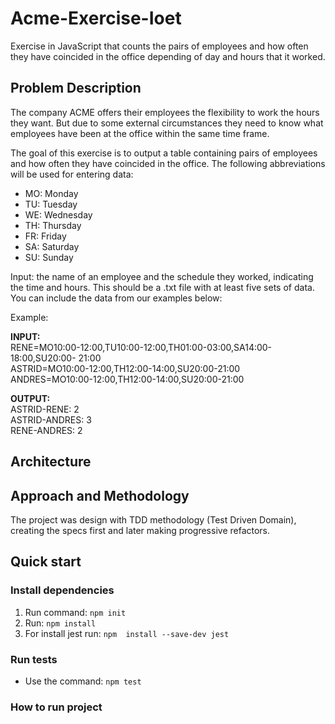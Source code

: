 # Acme-Exercise-Ioet

Exercise in JavaScript that counts the pairs of employees and how often they have coincided in the office depending of day and hours that it worked.

## Problem Description
  
The company ACME offers their employees the flexibility to work the hours they want. But due to some external circumstances they need to know what employees have been at the office within the same time frame.
  
The goal of this exercise is to output a table containing pairs of employees and how often they have coincided in the office. The following abbreviations will be used for entering data:
  
 - MO: Monday  
 -  TU: Tuesday  
 -  WE: Wednesday  
 -  TH: Thursday   
 - FR: Friday 
 - SA: Saturday   
 - SU: Sunday
  

Input: the name of an employee and the schedule they worked, indicating the time and hours. This should be a .txt file with at least five sets of data. You can include the data from our examples below:

Example:

**INPUT:**  
RENE=MO10:00-12:00,TU10:00-12:00,TH01:00-03:00,SA14:00-18:00,SU20:00- 21:00  
ASTRID=MO10:00-12:00,TH12:00-14:00,SU20:00-21:00  
ANDRES=MO10:00-12:00,TH12:00-14:00,SU20:00-21:00

  
**OUTPUT:**  
ASTRID-RENE: 2  
ASTRID-ANDRES: 3  
RENE-ANDRES: 2
  
 
## Architecture


## Approach and Methodology

The project was design with TDD methodology (Test Driven Domain), creating the specs first and later making progressive refactors.

## Quick start

### Install dependencies

 1. Run command: `npm init`
 2. Run: `npm install`
 3. For install jest run: `npm  install --save-dev jest`

### Run tests

 - Use the command: `npm test`

### How to run project

